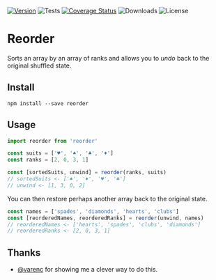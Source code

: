 [![Version](https://img.shields.io/npm/v/reorder)](https://www.npmjs.com/package/reorder)
![Tests](https://github.com/philihp/reorder.js/workflows/tests/badge.svg)
[![Coverage Status](https://coveralls.io/repos/github/philihp/reorder.js/badge.svg?branch=main)](https://coveralls.io/github/philihp/reorder.js?branch=main)
![Downloads](https://img.shields.io/npm/dt/reorder)
![License](https://img.shields.io/npm/l/reorder)

# Reorder

Sorts an array by an array of ranks and allows you to _undo_ back to the original shuffled state.

## Install

```
npm install --save reorder
```

## Usage

```js
import reorder from 'reorder'

const suits = ['♥', '♠', '♣', '♦']
const ranks = [2, 0, 3, 1]

const [sortedSuits, unwind] = reorder(ranks, suits)
// sortedSuits <- ['♠', '♦', '♥', '♣']
// unwind <- [1, 3, 0, 2]
```

You can then restore perhaps another array back to the original state.

```js
const names = ['spades', 'diamonds', 'hearts', 'clubs']
const [reorderedNames, reorderedRanks] = reorder(unwind, names)
// reorderedNames <- ['hearts', 'spades', 'clubs', 'diamonds']
// reorderedRanks <- [2, 0, 3, 1]
```

## Thanks

- [@varenc](https://github.com/varenc) for showing me a clever way to do this.
